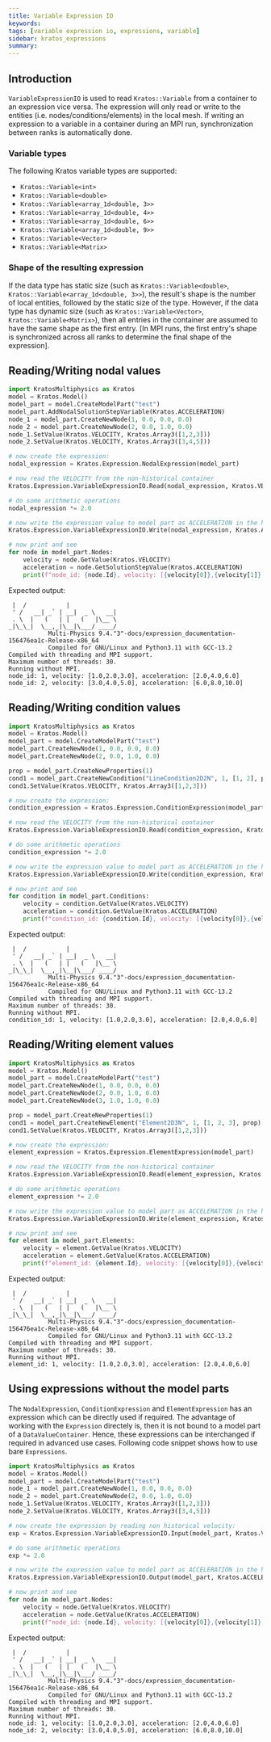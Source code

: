 ```yaml
---
title: Variable Expression IO
keywords: 
tags: [variable expression io, expressions, variable]
sidebar: kratos_expressions
summary: 
---
```


## Introduction

```VariableExpressionIO``` is used to read ```Kratos::Variable``` from a container to an expression vice versa. The expression will only read or write to the entities (i.e. nodes/conditions/elements) in the local mesh. If writing an expression to a variable in a container during an MPI run, synchronization between ranks is automatically done.

### Variable types

The following Kratos variable types are supported:
* ```Kratos::Variable<int>```
* ```Kratos::Variable<double>```
* ```Kratos::Variable<array_1d<double, 3>>```
* ```Kratos::Variable<array_1d<double, 4>>```
* ```Kratos::Variable<array_1d<double, 6>>```
* ```Kratos::Variable<array_1d<double, 9>>```
* ```Kratos::Variable<Vector>```
* ```Kratos::Variable<Matrix>```

### Shape of the resulting expression
If the data type has static size (such as ```Kratos::Variable<double>```, ```Kratos::Variable<array_1d<double, 3>>```), the result's shape is the number of local entities, followed by the static size of the type. However, if the data type has dynamic size (such as ```Kratos::Variable<Vector>```, ```Kratos::Variable<Matrix>```), then all entries in the container are assumed to have the same shape as the first entry. [In MPI runs, the first entry's shape is synchronized across all ranks to determine the final shape of the expression].


## Reading/Writing nodal values

```python
import KratosMultiphysics as Kratos
model = Kratos.Model()
model_part = model.CreateModelPart("test")
model_part.AddNodalSolutionStepVariable(Kratos.ACCELERATION)
node_1 = model_part.CreateNewNode(1, 0.0, 0.0, 0.0)
node_2 = model_part.CreateNewNode(2, 0.0, 1.0, 0.0)
node_1.SetValue(Kratos.VELOCITY, Kratos.Array3([1,2,3]))
node_2.SetValue(Kratos.VELOCITY, Kratos.Array3([3,4,5]))

# now create the expression:
nodal_expression = Kratos.Expression.NodalExpression(model_part)

# now read the VELOCITY from the non-historical container
Kratos.Expression.VariableExpressionIO.Read(nodal_expression, Kratos.VELOCITY, False)

# do some arithmetic operations
nodal_expression *= 2.0

# now write the expression value to model part as ACCELERATION in the historical container
Kratos.Expression.VariableExpressionIO.Write(nodal_expression, Kratos.ACCELERATION, True)

# now print and see
for node in model_part.Nodes:
    velocity = node.GetValue(Kratos.VELOCITY)
    acceleration = node.GetSolutionStepValue(Kratos.ACCELERATION)
    print(f"node_id: {node.Id}, velocity: [{velocity[0]},{velocity[1]},{velocity[2]}], acceleration: [{acceleration[0]},{acceleration[1]},{acceleration[2]}]")
```

Expected output:
```console
 |  /           |
 ' /   __| _` | __|  _ \   __|
 . \  |   (   | |   (   |\__ \
_|\_\_|  \__,_|\__|\___/ ____/
           Multi-Physics 9.4."3"-docs/expression_documentation-156476ea1c-Release-x86_64
           Compiled for GNU/Linux and Python3.11 with GCC-13.2
Compiled with threading and MPI support.
Maximum number of threads: 30.
Running without MPI.
node_id: 1, velocity: [1.0,2.0,3.0], acceleration: [2.0,4.0,6.0]
node_id: 2, velocity: [3.0,4.0,5.0], acceleration: [6.0,8.0,10.0]
```

## Reading/Writing condition values
```python
import KratosMultiphysics as Kratos
model = Kratos.Model()
model_part = model.CreateModelPart("test")
model_part.CreateNewNode(1, 0.0, 0.0, 0.0)
model_part.CreateNewNode(2, 0.0, 1.0, 0.0)

prop = model_part.CreateNewProperties(1)
cond1 = model_part.CreateNewCondition("LineCondition2D2N", 1, [1, 2], prop)
cond1.SetValue(Kratos.VELOCITY, Kratos.Array3([1,2,3]))

# now create the expression:
condition_expression = Kratos.Expression.ConditionExpression(model_part)

# now read the VELOCITY from the non-historical container
Kratos.Expression.VariableExpressionIO.Read(condition_expression, Kratos.VELOCITY)

# do some arithmetic operations
condition_expression *= 2.0

# now write the expression value to model part as ACCELERATION in the historical container
Kratos.Expression.VariableExpressionIO.Write(condition_expression, Kratos.ACCELERATION)

# now print and see
for condition in model_part.Conditions:
    velocity = condition.GetValue(Kratos.VELOCITY)
    acceleration = condition.GetValue(Kratos.ACCELERATION)
    print(f"condition_id: {condition.Id}, velocity: [{velocity[0]},{velocity[1]},{velocity[2]}], acceleration: [{acceleration[0]},{acceleration[1]},{acceleration[2]}]")
```

Expected output:
```console
 |  /           |
 ' /   __| _` | __|  _ \   __|
 . \  |   (   | |   (   |\__ \
_|\_\_|  \__,_|\__|\___/ ____/
           Multi-Physics 9.4."3"-docs/expression_documentation-156476ea1c-Release-x86_64
           Compiled for GNU/Linux and Python3.11 with GCC-13.2
Compiled with threading and MPI support.
Maximum number of threads: 30.
Running without MPI.
condition_id: 1, velocity: [1.0,2.0,3.0], acceleration: [2.0,4.0,6.0]
```

## Reading/Writing element values
```python
import KratosMultiphysics as Kratos
model = Kratos.Model()
model_part = model.CreateModelPart("test")
model_part.CreateNewNode(1, 0.0, 0.0, 0.0)
model_part.CreateNewNode(2, 0.0, 1.0, 0.0)
model_part.CreateNewNode(3, 1.0, 1.0, 0.0)

prop = model_part.CreateNewProperties(1)
cond1 = model_part.CreateNewElement("Element2D3N", 1, [1, 2, 3], prop)
cond1.SetValue(Kratos.VELOCITY, Kratos.Array3([1,2,3]))

# now create the expression:
element_expression = Kratos.Expression.ElementExpression(model_part)

# now read the VELOCITY from the non-historical container
Kratos.Expression.VariableExpressionIO.Read(element_expression, Kratos.VELOCITY)

# do some arithmetic operations
element_expression *= 2.0

# now write the expression value to model part as ACCELERATION in the historical container
Kratos.Expression.VariableExpressionIO.Write(element_expression, Kratos.ACCELERATION)

# now print and see
for element in model_part.Elements:
    velocity = element.GetValue(Kratos.VELOCITY)
    acceleration = element.GetValue(Kratos.ACCELERATION)
    print(f"element_id: {element.Id}, velocity: [{velocity[0]},{velocity[1]},{velocity[2]}], acceleration: [{acceleration[0]},{acceleration[1]},{acceleration[2]}]")
```

Expected output:
```console
 |  /           |
 ' /   __| _` | __|  _ \   __|
 . \  |   (   | |   (   |\__ \
_|\_\_|  \__,_|\__|\___/ ____/
           Multi-Physics 9.4."3"-docs/expression_documentation-156476ea1c-Release-x86_64
           Compiled for GNU/Linux and Python3.11 with GCC-13.2
Compiled with threading and MPI support.
Maximum number of threads: 30.
Running without MPI.
element_id: 1, velocity: [1.0,2.0,3.0], acceleration: [2.0,4.0,6.0]
```

## Using expressions without the model parts
The ```NodalExpression```, ```ConditionExpression``` and ```ElementExpression``` has an expression which can be directly used if required. The advantage of working
with the ```Expression``` directely is, then it is not bound to a model part of a ```DataValueContainer```. Hence, these expressions can be interchanged if required in
advanced use cases. Following code snippet shows how to use bare ```Expressions```.
```python
import KratosMultiphysics as Kratos
model = Kratos.Model()
model_part = model.CreateModelPart("test")
node_1 = model_part.CreateNewNode(1, 0.0, 0.0, 0.0)
node_2 = model_part.CreateNewNode(2, 0.0, 1.0, 0.0)
node_1.SetValue(Kratos.VELOCITY, Kratos.Array3([1,2,3]))
node_2.SetValue(Kratos.VELOCITY, Kratos.Array3([3,4,5]))

# now create the expression by reading non historical velocity:
exp = Kratos.Expression.VariableExpressionIO.Input(model_part, Kratos.VELOCITY, Kratos.Globals.DataLocation.NodeNonHistorical).Execute()

# do some arithmetic operations
exp *= 2.0

# now write the expression value to model part as ACCELERATION in the historical container
Kratos.Expression.VariableExpressionIO.Output(model_part, Kratos.ACCELERATION, Kratos.Globals.DataLocation.NodeNonHistorical).Execute(exp)

# now print and see
for node in model_part.Nodes:
    velocity = node.GetValue(Kratos.VELOCITY)
    acceleration = node.GetValue(Kratos.ACCELERATION)
    print(f"node_id: {node.Id}, velocity: [{velocity[0]},{velocity[1]},{velocity[2]}], acceleration: [{acceleration[0]},{acceleration[1]},{acceleration[2]}]")
```

Expected output:
```console
 |  /           |
 ' /   __| _` | __|  _ \   __|
 . \  |   (   | |   (   |\__ \
_|\_\_|  \__,_|\__|\___/ ____/
           Multi-Physics 9.4."3"-docs/expression_documentation-156476ea1c-Release-x86_64
           Compiled for GNU/Linux and Python3.11 with GCC-13.2
Compiled with threading and MPI support.
Maximum number of threads: 30.
Running without MPI.
node_id: 1, velocity: [1.0,2.0,3.0], acceleration: [2.0,4.0,6.0]
node_id: 2, velocity: [3.0,4.0,5.0], acceleration: [6.0,8.0,10.0]
```
